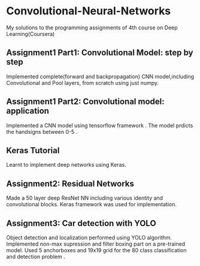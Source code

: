 # Convolutional-Neural-Networks
My solutions to the programming assignments of 4th course on Deep Learning(Coursera)

## Assignment1 Part1: Convolutional Model: step by step
Implemented complete(forward and backpropagation) CNN model,including Convolutional and Pool layers, from scratch using just numpy.

## Assignment1 Part2: Convolutional model: application
Implemented a CNN model using tensorflow framework . The model prdicts the handsigns between 0-5 .

## Keras Tutorial 
Learnt to implement deep networks using Keras.

## Assignment2: Residual Networks
Made a 50 layer deep ResNet NN including various identity and convolutional blocks. Keras framework was used for implementation.

## Assignment3: Car detection with YOLO  
Object detection and localization performed using YOLO algorithm. Implemented non-max supression and filter boxing part on a pre-trained model. Used 5 anchorboxes and 19x19 grid for the 80 class classification and detection problem .
